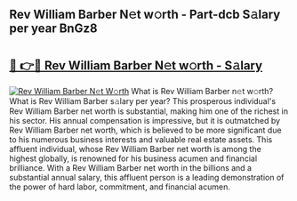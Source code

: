 ## Rev William Barber N𝚎t w𝚘rth - Part-dcb S𝚊lary per year BnGz8

# <h2><a href="http://gc04ycb.nevu.top/?p=Rev+William+Barber">🔗 👉🔴 Rev William Barber N𝚎t w𝚘rth - S𝚊lary</a></h2>

[![Rev William Barber N𝚎t W𝚘rth](https://i.imgur.com/Oavwk0R.jpeg)](http://gc04ycb.nevu.top/?p=Rev+William+Barber)
What is Rev William Barber n𝚎t w𝚘rth? What is Rev William Barber s𝚊lary per year?
This prosperous individual's Rev William Barber net worth is substantial, making him one of the richest in his sector. His annual compensation is impressive, but it is outmatched by Rev William Barber net worth, which is believed to be more significant due to his numerous business interests and valuable real estate assets. This affluent individual, whose Rev William Barber net worth is among the highest globally, is renowned for his business acumen and financial brilliance. With a Rev William Barber net worth in the billions and a substantial annual salary, this affluent person is a leading demonstration of the power of hard labor, commitment, and financial acumen.
